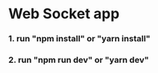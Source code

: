 # Web Socket app


### 1. run "npm install" or "yarn install"

### 2. run "npm run dev" or "yarn dev"